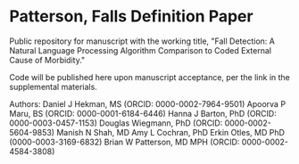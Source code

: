 # Patterson, Falls Definition Paper
Public repository for manuscript with the working title, "Fall Detection: A Natural Language Processing Algorithm Comparison to Coded External Cause of Morbidity."

Code will be published here upon manuscript acceptance, per the link in the supplemental materials.

Authors: 
Daniel J Hekman, MS (ORCID: 0000-0002-7964-9501) 
Apoorva P Maru, BS (ORCID: 0000-0001-6184-6446) 
Hanna J Barton, PhD (ORCID: 0000-0003-0457-1153) 
Douglas Wiegmann, PhD (ORCID: 0000-0002-5604-9853) 
Manish N Shah, MD
Amy L Cochran, PhD
Erkin Otles, MD PhD (0000-0003-3169-6832) 
Brian W Patterson, MD MPH (ORCID: 0000-0002-4584-3808) 
